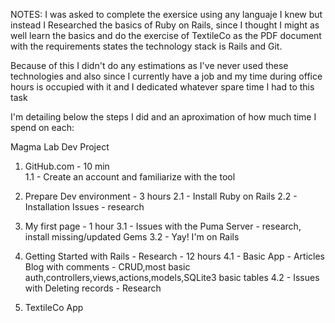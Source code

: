 NOTES: I was asked to complete the exersice using any languaje I knew but instead I Researched the basics of Ruby on Rails, since I thought I might as well learn the basics and do the exercise of TextileCo as the PDF document with the requirements states the technology stack is Rails and Git.

Because of this I didn't do any estimations as I've never used these technologies and also since I currently have a job and my time during office hours is occupied with it and I dedicated whatever spare time I had to this task

I'm detailing below the steps I did and an aproximation of how much time I spend on each:

Magma Lab Dev Project

1) GitHub.com - 10 min <br>
	1.1 - Create an account and familiarize with the tool

2) Prepare Dev environment - 3 hours
	2.1 - Install Ruby on Rails
	2.2 - Installation Issues - research
  
3) My first page - 1 hour
	3.1 - Issues with the Puma Server - research, install missing/updated Gems
	3.2 - Yay! I'm on Rails
  
4) Getting Started with Rails - Research -  12 hours
	4.1 - Basic App - Articles Blog with comments - CRUD,most basic auth,controllers,views,actions,models,SQLite3 basic tables
	4.2 - Issues with Deleting records - Research

5) TextileCo App
